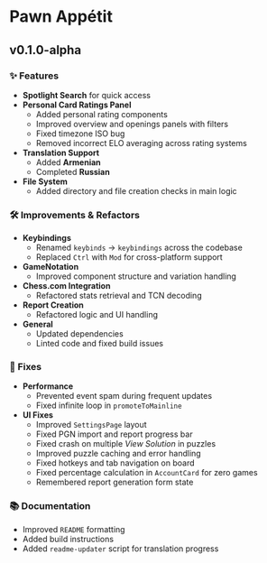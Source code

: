 # Pawn Appétit

## v0.1.0-alpha

### ✨ Features
- **Spotlight Search** for quick access
- **Personal Card Ratings Panel**
  - Added personal rating components
  - Improved overview and openings panels with filters
  - Fixed timezone ISO bug
  - Removed incorrect ELO averaging across rating systems
- **Translation Support**
  - Added **Armenian**
  - Completed **Russian**
- **File System**
  - Added directory and file creation checks in main logic

### 🛠 Improvements & Refactors
- **Keybindings**
  - Renamed `keybinds` → `keybindings` across the codebase
  - Replaced `Ctrl` with `Mod` for cross-platform support
- **GameNotation**
  - Improved component structure and variation handling
- **Chess.com Integration**
  - Refactored stats retrieval and TCN decoding
- **Report Creation**
  - Refactored logic and UI handling
- **General**
  - Updated dependencies
  - Linted code and fixed build issues

### 🐛 Fixes
- **Performance**
  - Prevented event spam during frequent updates
  - Fixed infinite loop in `promoteToMainline`
- **UI Fixes**
  - Improved `SettingsPage` layout
  - Fixed PGN import and report progress bar
  - Fixed crash on multiple *View Solution* in puzzles
  - Improved puzzle caching and error handling
  - Fixed hotkeys and tab navigation on board
  - Fixed percentage calculation in `AccountCard` for zero games
  - Remembered report generation form state

### 📚 Documentation
- Improved `README` formatting
- Added build instructions
- Added `readme-updater` script for translation progress
